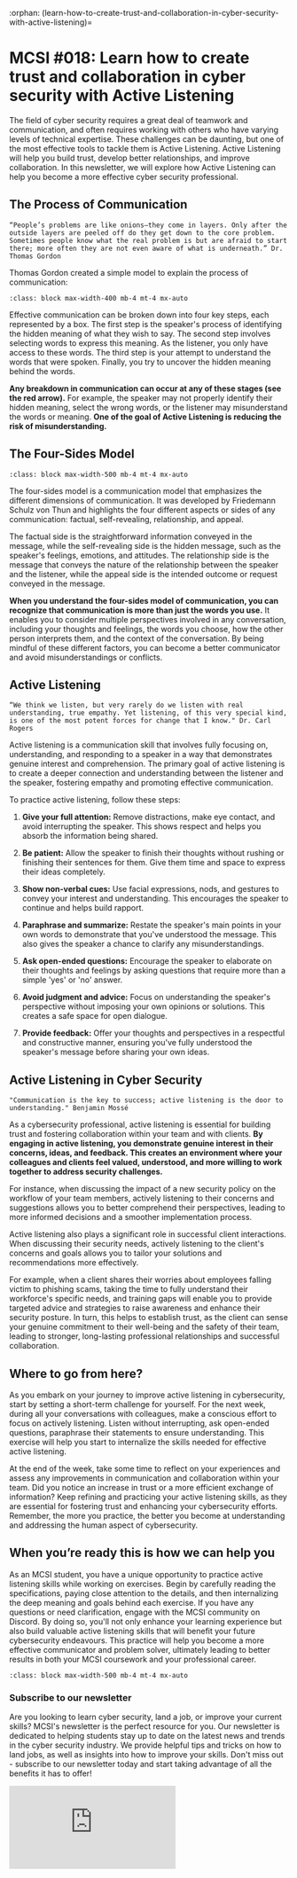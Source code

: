 :orphan:
(learn-how-to-create-trust-and-collaboration-in-cyber-security-with-active-listening)=

# MCSI #018: Learn how to create trust and collaboration in cyber security with Active Listening

The field of cyber security requires a great deal of teamwork and communication, and often requires working with others who have varying levels of technical expertise. These challenges can be daunting, but one of the most effective tools to tackle them is Active Listening. Active Listening will help you build trust, develop better relationships, and improve collaboration. In this newsletter, we will explore how Active Listening can help you become a more effective cyber security professional.

## The Process of Communication

```{epigraph}
“People’s problems are like onions—they come in layers. Only after the outside layers are peeled off do they get down to the core problem. Sometimes people know what the real problem is but are afraid to start there; more often they are not even aware of what is underneath.” Dr. Thomas Gordon
```

Thomas Gordon created a simple model to explain the process of communication:

```{thumbnail} ../images/newsletter/2023-018-the-process-of-communication.png
:class: block max-width-400 mb-4 mt-4 mx-auto
```

Effective communication can be broken down into four key steps, each represented by a box. The first step is the speaker's process of identifying the hidden meaning of what they wish to say. The second step involves selecting words to express this meaning. As the listener, you only have access to these words. The third step is your attempt to understand the words that were spoken. Finally, you try to uncover the hidden meaning behind the words.

**Any breakdown in communication can occur at any of these stages (see the red arrow).** For example, the speaker may not properly identify their hidden meaning, select the wrong words, or the listener may misunderstand the words or meaning. **One of the goal of Active Listening is reducing the risk of misunderstanding.**

## The Four-Sides Model

```{thumbnail} ../images/newsletter/2023-018-the-four-sides-model.png
:class: block max-width-500 mb-4 mt-4 mx-auto
```

The four-sides model is a communication model that emphasizes the different dimensions of communication. It was developed by Friedemann Schulz von Thun and highlights the four different aspects or sides of any communication: factual, self-revealing, relationship, and appeal.

The factual side is the straightforward information conveyed in the message, while the self-revealing side is the hidden message, such as the speaker's feelings, emotions, and attitudes. The relationship side is the message that conveys the nature of the relationship between the speaker and the listener, while the appeal side is the intended outcome or request conveyed in the message.

**When you understand the four-sides model of communication, you can recognize that communication is more than just the words you use.** It enables you to consider multiple perspectives involved in any conversation, including your thoughts and feelings, the words you choose, how the other person interprets them, and the context of the conversation. By being mindful of these different factors, you can become a better communicator and avoid misunderstandings or conflicts.

## Active Listening

```{epigraph}
“We think we listen, but very rarely do we listen with real understanding, true empathy. Yet listening, of this very special kind, is one of the most potent forces for change that I know." Dr. Carl Rogers
```

Active listening is a communication skill that involves fully focusing on, understanding, and responding to a speaker in a way that demonstrates genuine interest and comprehension. The primary goal of active listening is to create a deeper connection and understanding between the listener and the speaker, fostering empathy and promoting effective communication.

To practice active listening, follow these steps:

1. **Give your full attention:** Remove distractions, make eye contact, and avoid interrupting the speaker. This shows respect and helps you absorb the information being shared.

2. **Be patient:** Allow the speaker to finish their thoughts without rushing or finishing their sentences for them. Give them time and space to express their ideas completely.

3. **Show non-verbal cues:** Use facial expressions, nods, and gestures to convey your interest and understanding. This encourages the speaker to continue and helps build rapport.

4. **Paraphrase and summarize:** Restate the speaker's main points in your own words to demonstrate that you've understood the message. This also gives the speaker a chance to clarify any misunderstandings.

5. **Ask open-ended questions:** Encourage the speaker to elaborate on their thoughts and feelings by asking questions that require more than a simple 'yes' or 'no' answer.

6. **Avoid judgment and advice:** Focus on understanding the speaker's perspective without imposing your own opinions or solutions. This creates a safe space for open dialogue.

7. **Provide feedback:** Offer your thoughts and perspectives in a respectful and constructive manner, ensuring you've fully understood the speaker's message before sharing your own ideas.

## Active Listening in Cyber Security

```{epigraph}
"Communication is the key to success; active listening is the door to understanding." Benjamin Mossé
```

As a cybersecurity professional, active listening is essential for building trust and fostering collaboration within your team and with clients. **By engaging in active listening, you demonstrate genuine interest in their concerns, ideas, and feedback. This creates an environment where your colleagues and clients feel valued, understood, and more willing to work together to address security challenges.**

For instance, when discussing the impact of a new security policy on the workflow of your team members, actively listening to their concerns and suggestions allows you to better comprehend their perspectives, leading to more informed decisions and a smoother implementation process.

Active listening also plays a significant role in successful client interactions. When discussing their security needs, actively listening to the client's concerns and goals allows you to tailor your solutions and recommendations more effectively.

For example, when a client shares their worries about employees falling victim to phishing scams, taking the time to fully understand their workforce's specific needs, and training gaps will enable you to provide targeted advice and strategies to raise awareness and enhance their security posture. In turn, this helps to establish trust, as the client can sense your genuine commitment to their well-being and the safety of their team, leading to stronger, long-lasting professional relationships and successful collaboration.

## Where to go from here?

As you embark on your journey to improve active listening in cybersecurity, start by setting a short-term challenge for yourself. For the next week, during all your conversations with colleagues, make a conscious effort to focus on actively listening. Listen without interrupting, ask open-ended questions, paraphrase their statements to ensure understanding. This exercise will help you start to internalize the skills needed for effective active listening.

At the end of the week, take some time to reflect on your experiences and assess any improvements in communication and collaboration within your team. Did you notice an increase in trust or a more efficient exchange of information? Keep refining and practicing your active listening skills, as they are essential for fostering trust and enhancing your cybersecurity efforts. Remember, the more you practice, the better you become at understanding and addressing the human aspect of cybersecurity.

## When you’re ready this is how we can help you

As an MCSI student, you have a unique opportunity to practice active listening skills while working on exercises. Begin by carefully reading the specifications, paying close attention to the details, and then internalizing the deep meaning and goals behind each exercise. If you have any questions or need clarification, engage with the MCSI community on Discord. By doing so, you'll not only enhance your learning experience but also build valuable active listening skills that will benefit your future cybersecurity endeavours. This practice will help you become a more effective communicator and problem solver, ultimately leading to better results in both your MCSI coursework and your professional career.

```{thumbnail} ../images/newsletter/2023-018-talha-tahir.png
:class: block max-width-500 mb-4 mt-4 mx-auto
```

### Subscribe to our newsletter

Are you looking to learn cyber security, land a job, or improve your current skills? MCSI's newsletter is the perfect resource for you. Our newsletter is dedicated to helping students stay up to date on the latest news and trends in the cyber security industry. We provide helpful tips and tricks on how to land jobs, as well as insights into how to improve your skills. Don't miss out - subscribe to our newsletter today and start taking advantage of all the benefits it has to offer!

<iframe src="https://newsletter.mosse-institute.com/embed" style="background:white;" frameborder="0" scrolling="no"></iframe>